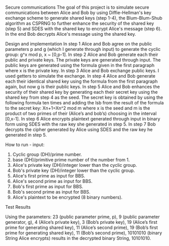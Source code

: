 Secure communications
The goal of this project is to simulate secure communications between Alice and Bob by using Diffie-Hellman's key exchange scheme to generate shared keys (step 1-4), the Blum-Blum-Shub algorithm as CSPRNG to further enhance the security of the shared key (step 5) and SDES with the shared key to encrypt Alice's message (step 6). In the end Bob decrypts Alice's message using the shared key.      

Design and implementation 
In step 1 Alice and Bob agree on the public parameters p and g (which I generate through input) to generate the cyclic group: g^x mod p, x ~ [0,p-1]. 
In step 2 Alice and Bob generate each their public and private keys. The private keys are generated through input. The public keys are generated using the formula given in the first paragraph where x is the private key. 
In step 3 Alice and Bob exchange public keys. I used getters to simulate the exchange. 
In step 4 Alice and Bob generate each their identical shared key using the formula from the first paragraph again, but now g is their public keys. 
In step 5 Alice and Bob enhances the security of their shared key by generating each their secret key using the shared key from step 4 as the seed. The secret key is obtained by using the following formula ten times and adding the lsb from the result of the formula to the secret key: Xn+1=Xn^2 mod m where x is the seed and m is the product of two primes of their (Alice’s and bob’s) choosing in the interval [0,x-1]. 
In step 6 Alice encrypts plaintext generated through input in binary form using SDES with the raw key she generated in step 5. 
In step 7 Bob decrypts the cipher generated by Alice using SDES and the raw key he generated in step 5. 

How to run - input: 
1. Cyclic group (DH)/prime number.
2. base (DH)/primitive prime number of the number from 1.
3. Alice's private key (DH)/integer lower than the cyclic group.
4. Bob's private key (DH)/integer lower than the cyclic group.
5. Alice's first prime as input for BBS.
6. Alice's second prime as input for BBS.
7. Bob's first prime as input for BBS.
8. Bob's second prime as input for BBS.
9. Alice's plaintext to be encrypted (8 binary numbers).

Test Results

Using the parameters: 23 (public parameter prime, p), 9 (public parameter generator, g), 4 (Alice’s private key), 3 (Bob’s private key), 19 (Alice’s first prime for generating shared key), 11 (Alice’s second prime), 19 (Bob’s first prime for generating shared key), 11 (Bob’s second prime), 10101010 (binary String Alice encrypts) results in the decrypted binary String, 10101010. 
